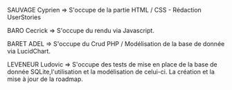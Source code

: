 SAUVAGE Cyprien => S'occupe de la partie HTML / CSS - Rédaction UserStories  

BARO Cecrick => S'occupe du rendu via Javascript.

BARET ADEL => S'occupe du Crud PHP / Modélisation de la base de donnée via LucidChart. 

LEVENEUR Ludovic => S'occupe des tests de mise en place de la base de donnée SQLite,l'utilisation 
et la modélisation de celui-ci. La création et la mise à jour de la roadmap.  
